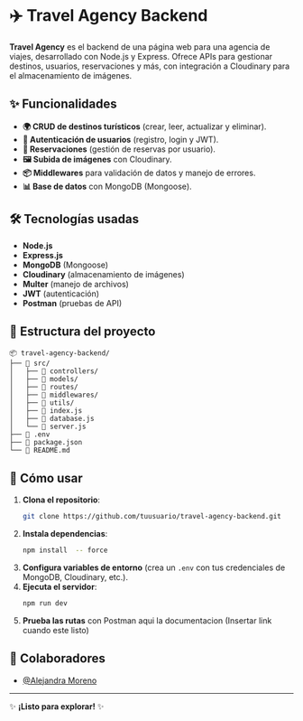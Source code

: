 # ✈️ Travel Agency Backend  

**Travel Agency** es el backend de una página web para una agencia de viajes, desarrollado con Node.js y Express. Ofrece APIs para gestionar destinos, usuarios, reservaciones y más, con integración a Cloudinary para el almacenamiento de imágenes.  

## ✨ Funcionalidades  
- **🌍 CRUD de destinos turísticos** (crear, leer, actualizar y eliminar).  
- **👥 Autenticación de usuarios** (registro, login y JWT).  
- **📅 Reservaciones** (gestión de reservas por usuario).  
- **🖼️ Subida de imágenes** con Cloudinary.  
- **📦 Middlewares** para validación de datos y manejo de errores.  
- **📊 Base de datos** con MongoDB (Mongoose).  

## 🛠️ Tecnologías usadas  
- **Node.js**  
- **Express.js**  
- **MongoDB** (Mongoose)  
- **Cloudinary** (almacenamiento de imágenes)  
- **Multer** (manejo de archivos)  
- **JWT** (autenticación)  
- **Postman** (pruebas de API)  

## 📁 Estructura del proyecto  
```  
📦 travel-agency-backend/  
├── 📂 src/  
│   ├── 📂 controllers/  
│   ├── 📂 models/  
│   ├── 📂 routes/  
│   ├── 📂 middlewares/  
│   ├── 📂 utils/  
│   ├── 📄 index.js
│   ├── 📄 database.js
│   └── 📄 server.js
├── 📄 .env  
├── 📄 package.json  
└── 📄 README.md  
```  

## 🚀 Cómo usar  
1. **Clona el repositorio**:  
   ```bash  
   git clone https://github.com/tuusuario/travel-agency-backend.git  
   ```  
2. **Instala dependencias**:  
   ```bash  
   npm install  -- force
   ```  
3. **Configura variables de entorno** (crea un `.env` con tus credenciales de MongoDB, Cloudinary, etc.).  
4. **Ejecuta el servidor**:  
   ```bash  
   npm run dev  
   ```  
5. **Prueba las rutas** con Postman aqui la documentacion
(Insertar link cuando este listo)

## 🤝 Colaboradores  
- [@Alejandra Moreno](https://github.com/Aleja82)  

---  
✨ **¡Listo para explorar!** ✨
